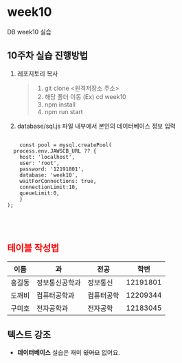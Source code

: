 # week10
DB week10 실습

## 10주차 실습 진행방법
1. 레포지토리 복사
    > 1. git clone <원격저장소 주소>
    > 2. 해당 폴더 이동 (Ex) cd week10
    > 3. npm install
    > 4. npm run start

2. database/sql.js 파일 내부에서 본인의 데이터베이스 정보 입력
<pre>
<code>
    const pool = mysql.createPool(
  process.env.JAWSCB_URL ?? {
    host: 'localhost',
    user: 'root',
    password: '12191801',
    database: 'week10',
    waitForConnections: true,
    connectionLimit:10,
    queueLimit:0,
    }
);
</code>
</pre>

<br>

## <span style="color:red">**테이블 작성법**</span>

이름|과|전공|학번
---|---|---|---|
홍길동|정보통신공학과|정보통신|12191801
도깨비|컴퓨터공학과|컴퓨터공학|12209344
구미호|전자공학과|전자공학|12183045


## 텍스트 강조
- **데이터베이스** 실습은 재미 ~~있어요~~ 없어요.